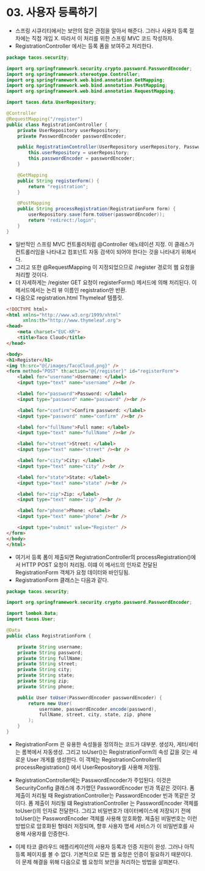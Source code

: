 # 03. 사용자 등록하기
- 스프링 시큐리티에서는 보안의 많은 관점을 알아서 해준다. 그러나 사용자 등록 절차에는 직접 개입 X. 따라서 이 처리를 위한 스프링 MVC 코드 작성하자.
- RegistrationController 에서는 등록 폼을 보여주고 처리한다.
```java
package tacos.security;

import org.springframework.security.crypto.password.PasswordEncoder;
import org.springframework.stereotype.Controller;
import org.springframework.web.bind.annotation.GetMapping;
import org.springframework.web.bind.annotation.PostMapping;
import org.springframework.web.bind.annotation.RequestMapping;

import tacos.data.UserRepository;

@Controller
@RequestMapping("/register")
public class RegistrationController {
	private UserRepository userRepository;
	private PasswordEncoder passwordEncoder;

	public RegistrationController(UserRepository userRepository, PasswordEncoder passwordEncoder) {
		this.userRepository = userRepository;
		this.passwordEncoder = passwordEncoder;
	}

	@GetMapping
	public String registerForm() {
		return "registration";
	}

	@PostMapping
	public String processRegistration(RegistrationForm form) {
		userRepository.save(form.toUser(passwordEncoder));
		return "redirect:/login";
	}
}
```
- 일반적인 스프링 MVC 컨트롤러처럼 @Controller 애노테이션 지정. 이 클래스가 컨트롤러임을 나타내고 컴포넌트 자동 검색이 되어야 한다는 것을 나타내기 위해서다.
- 그리고 또한 @RequestMapping 이 지정되었으므로 /register 경로의 웹 요청을 처리할 것이다.
- 더 자세하게는 /register GET 요청이 registerForm() 메서드에 의해 처리된다. 이 메서드에서는 논리 뷰 이름인 registration만 반환.
- 다음으로 registration.html Thymeleaf 템플릿.
```html
<!DOCTYPE html>
<html xmlns="http://www.w3.org/1999/xhtml"
      xmlns:th="http://www.thymeleaf.org">
<head>
    <meta charset="EUC-KR">
    <title>Taco Cloud</title>
</head>

<body>
<h1>Register</h1>
<img th:src="@{/images/TacoCloud.png}" />
<form method="POST" th:action="@{/register}" id="registerForm">
    <label for="username">Username: </label>
    <input type="text" name="username" /><br />

    <label for="password">Password: </label>
    <input type="password" name="password" /><br />

    <label for="confirm">Confirm password: </label>
    <input type="password" name="confirm" /><br />

    <label for="fullName">Full name: </label>
    <input type="text" name="fullName" /><br />

    <label for="street">Street: </label>
    <input type="text" name="street" /><br />

    <label for="city">City: </label>
    <input type="text" name="city" /><br />

    <label for="state">State: </label>
    <input type="text" name="state" /><br />

    <label for="zip">Zip: </label>
    <input type="text" name="zip" /><br />

    <label for="phone">Phone: </label>
    <input type="text" name="phone" /><br />

    <input type="submit" value="Register" />
</form>
</body>
</html>
```
- 여기서 등록 폼이 제출되면 RegistrationController의 processRegistration()에서 HTTP POST 요청이 처리됨. 이떄 이 메서드의 인자로 전달된 RegistrationForm 객체가 요청 데이터와 바인딩됨.
- RegistrationForm 클래스는 다음과 같다.
```java
package tacos.security;

import org.springframework.security.crypto.password.PasswordEncoder;

import lombok.Data;
import tacos.User;

@Data
public class RegistrationForm {

	private String username;
	private String password;
	private String fullName;
	private String street;
	private String city;
	private String state;
	private String zip;
	private String phone;

	public User toUser(PasswordEncoder passwordEncoder) {
		return new User(
			username, passwordEncoder.encode(password),
			fullName, street, city, state, zip, phone
		);
	}
}
```
- RegistrationForm 은 유용한 속성들을 정의하는 코드가 대부분. 생성자, 게터/세터는 롬복에서 자동생성. 그리고 toUser()는 RegistrationForm의 속성 값을 갖는 새로운 User 개게를 생성한다.
이 객체는 RegistrationController의 processRegistration() 에서 UserRepository를 사용해 저장됨.


- RegistrationController에는 PasswordEncoder가 주입된다. 이것은 SecurityConfig 클래스에 추가했던 PasswordEncoder 빈과 똑같은 것이다. 폼 제출이 처리될 때 RegistrationController는
PasswordEncoder 빈과 똑같은 것이다. 폼 제출이 처리될 떄 RegistrationController 는 PasswordEncoder 객체를 toUser()의 인자로 전달한다. 그리고 비밀번호가 데이터베이스에 저장되기 전에
toUser()는 PasswordEncoder 객체를 사용해 암호화함. 제출된 비밀번호는 이런 방법으로 암호화된 형테러 저장되며, 향후 사용자 명세 서비스가 이 비밀번호를 사용해 사용자를 인증한다.


- 이제 타코 클라우드 애플리케이션의 사용자 등록과 인증 지원이 완성. 그러나 아직 등록 페이지를 볼 수 없다. 기본적으로 모든 웹 요청은 인증이 필요하기 때문이다. 이 문제 해결을 위해 다음으로 웹 요청의 보안을
처리하는 방법을 살펴본다.

